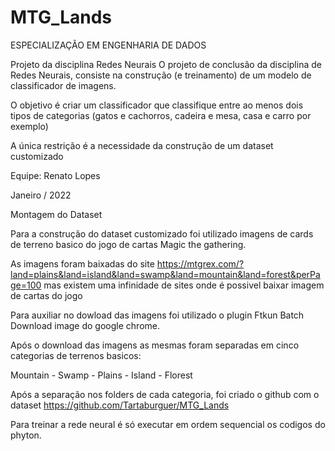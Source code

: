 # MTG_Lands
ESPECIALIZAÇÃO EM ENGENHARIA DE DADOS

Projeto da disciplina Redes Neurais
O projeto de conclusão da disciplina de Redes Neurais, consiste na construção (e treinamento) de um modelo de classificador de imagens.

O objetivo é criar um classificador que classifique entre ao menos dois tipos de categorias (gatos e cachorros, cadeira e mesa, casa e carro por exemplo)

A única restrição é a necessidade da construção de um dataset customizado

Equipe: Renato Lopes

Janeiro / 2022

Montagem do Dataset

Para a construção do dataset customizado foi utilizado imagens de cards de terreno basico do jogo de cartas Magic the gathering.

As imagens foram baixadas do site https://mtgrex.com/?land=plains&land=island&land=swamp&land=mountain&land=forest&perPage=100 mas existem uma infinidade de sites onde é possivel baixar imagem de cartas do jogo

Para auxiliar no dowload das imagens foi utilizado o plugin Ftkun Batch Download image do google chrome.

Após o download das imagens as mesmas foram separadas em cinco categorias de terrenos basicos:

Mountain - Swamp - Plains - Island - Florest

Após a separação nos folders de cada categoria, foi criado o github com o dataset https://github.com/Tartaburguer/MTG_Lands

Para treinar a rede neural é só executar em ordem sequencial os codigos do phyton.
